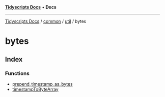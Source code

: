 [**Tidyscripts Docs**](../../../../../../README.md) • **Docs**

***

[Tidyscripts Docs](../../../../../../globals.md) / [common](../../../../README.md) / [util](../../README.md) / bytes

# bytes

## Index

### Functions

- [prepend\_timestamp\_as\_bytes](functions/prepend_timestamp_as_bytes.md)
- [timestampToByteArray](functions/timestampToByteArray.md)
